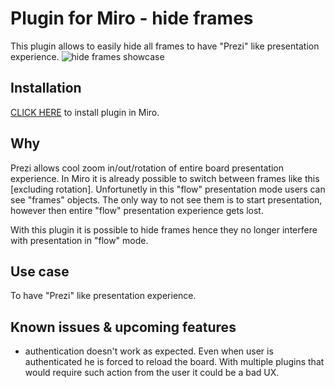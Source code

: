 # Plugin for Miro - hide frames

This plugin allows to easily hide all frames to have "Prezi" like presentation experience. 
![hide frames showcase](docs/miro-hide-frames.gif)

## Installation
[CLICK HERE](https://miro.com/oauth/authorize/?response_type=token&client_id=3074457347050574725&redirect_uri=https://kaszaq.github.io/miro-hide-frames/installComplete.html) to install plugin in Miro.

## Why
Prezi allows cool zoom in/out/rotation of entire board presentation experience. 
In Miro it is already possible to switch between frames like this [excluding rotation]. Unfortunetly in this "flow" presentation mode
users can see "frames" objects. The only way to not see them is to start presentation, however then entire "flow" presentation experience gets lost.

With this plugin it is possible to hide frames hence they no longer interfere with presentation in "flow" mode.

## Use case

To have "Prezi" like presentation experience.

## Known issues & upcoming features
* authentication doesn't work as expected. Even when user is authenticated he is forced to reload the board. With multiple plugins that would require such action from the user it could be a bad UX.